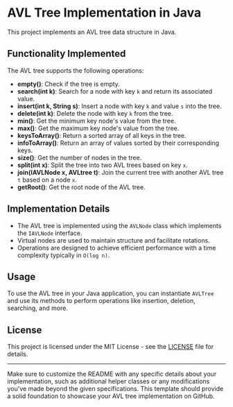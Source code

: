 # AVL Tree Implementation in Java
This project implements an AVL tree data structure in Java.

## Functionality Implemented
The AVL tree supports the following operations:
- **empty()**: Check if the tree is empty.
- **search(int k)**: Search for a node with key `k` and return its associated value.
- **insert(int k, String s)**: Insert a node with key `k` and value `s` into the tree.
- **delete(int k)**: Delete the node with key `k` from the tree.
- **min()**: Get the minimum key node's value from the tree.
- **max()**: Get the maximum key node's value from the tree.
- **keysToArray()**: Return a sorted array of all keys in the tree.
- **infoToArray()**: Return an array of values sorted by their corresponding keys.
- **size()**: Get the number of nodes in the tree.
- **split(int x)**: Split the tree into two AVL trees based on key `x`.
- **join(IAVLNode x, AVLtree t)**: Join the current tree with another AVL tree `t` based on a node `x`.
- **getRoot()**: Get the root node of the AVL tree.

## Implementation Details
- The AVL tree is implemented using the `AVLNode` class which implements the `IAVLNode` interface.
- Virtual nodes are used to maintain structure and facilitate rotations.
- Operations are designed to achieve efficient performance with a time complexity typically in `O(log n)`.

## Usage
To use the AVL tree in your Java application, you can instantiate `AVLTree` and use its methods to perform operations like insertion, deletion, searching, and more.

## License

This project is licensed under the MIT License - see the [LICENSE](LICENSE) file for details.

---

Make sure to customize the README with any specific details about your implementation, such as additional helper classes or any modifications you've made beyond the given specifications. This template should provide a solid foundation to showcase your AVL tree implementation on GitHub.
